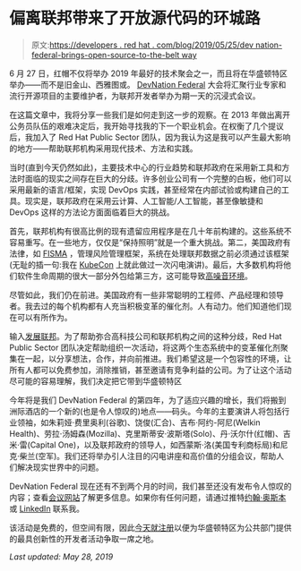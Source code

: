# 偏离联邦带来了开放源代码的环城路

> 原文:[https://developers . red hat . com/blog/2019/05/25/dev nation-federal-brings-open-source-to-the-belt way](https://developers.redhat.com/blog/2019/05/25/devnation-federal-brings-open-source-to-the-beltway)

6 月 27 日，红帽不仅将举办 2019 年最好的技术聚会之一，而且将在华盛顿特区举办——而不是旧金山、西雅图或<insert tech="" hub="" here="">。 [DevNation Federal](https://www.redhat.com/en/events/devnation-federal-2019) 大会将汇聚行业专家和流行开源项目的主要维护者，为联邦开发者举办为期一天的沉浸式会议。</insert>

在这篇文章中，我将分享一些我们是如何走到这一步的观察。在 2013 年做出离开公务员队伍的艰难决定后，我开始寻找我的下一个职业机会。在权衡了几个提议后，我加入了 Red Hat Public Sector 团队，因为我认为这是我可以产生最大影响的地方——帮助联邦机构采用现代技术、方法和实践。

当时(直到今天仍然如此)，主要技术中心的行业趋势和联邦政府在采用新工具和方法时面临的现实之间存在巨大的分歧。许多创业公司有一个完整的白板，他们可以采用最新的语言/框架，实现 DevOps 实践，甚至经常在内部试验或构建自己的工具。现实是，联邦政府在采用云计算、人工智能/人工智能，甚至像敏捷和 DevOps 这样的方法论方面面临着巨大的挑战。

首先，联邦机构有很高比例的现有遗留应用程序是在几十年前构建的。这些系统不容易重写。在一些地方，仅仅是“保持照明”就是一个重大挑战。第二，美国政府有法律，如 [FISMA](https://en.wikipedia.org/wiki/Federal_Information_Security_Management_Act_of_2002) ，管理风险管理框架，系统在处理联邦数据之前必须通过该框架(无耻的插一句:我在 [KubeCon](https://twitter.com/kubernetesio/status/1075080848712511488) 上就此做过一次闪电演讲)。最后，大多数机构将他们软件生命周期的很大一部分外包给第三方，这可能导致[高噪音环境](http://smart-future.org/effective-dod-acquisition-needs-less-noise-part-1/)。

尽管如此，我们仍在前进。美国政府有一些非常聪明的工程师、产品经理和领导者。我去过的每个机构都有人充当积极变革的催化剂。人有动力。他们知道他们现在可以有所作为。

输入[发展联邦](https://www.redhat.com/en/events/devnation-federal-2019)。为了帮助弥合高科技公司和联邦机构之间的这种分歧，Red Hat Public Sector 团队决定帮助组织一次活动，将这两个生态系统中的变革催化剂聚集在一起，以分享想法，合作，并向前推进。我们希望这是一个包容性的环境，让所有人都可以免费参加，消除推销，甚至邀请有竞争利益的公司。为了让这个活动尽可能的容易理解，我们决定把它带到华盛顿特区

今年将是我们 DevNation Federal 的第四年，为了适应兴趣的增长，我们将搬到洲际酒店的一个新的(也是令人惊叹的)地点——码头。今年的主要演讲人将包括行业领袖，如朱莉娅·费里奥利(谷歌)、饶俊(汇合)、吉布·阿约-阿尼(Welkin Health)、劳拉·汤姆森(Mozilla)、克里斯蒂安·波斯塔(Solo)、丹·沃尔什(红帽)、吉米·雷(Capital One)，以及联邦政府的领导人，如西蒙斯·洛(美国专利商标局)和尼克·柴兰(空军)。我们还将举办引人注目的闪电讲座和高价值的分组会议，帮助人们解决现实世界中的问题。

DevNation Federal 现在还有不到两个月的时间，我们甚至还没有发布令人惊叹的内容；查看[会议网站](https://www.redhat.com/en/events/devnation-federal-2019)了解更多信息。如果你有任何问题，请通过推特[约翰·奥斯本](https://medium.com/@OpenShiftFed)或 [LinkedIn](https://www.linkedin.com/in/johnfosborneiii/) 联系我。

该活动是免费的，但空间有限，因此[今天就注册](https://www.redhat.com/en/events/devnation-federal-2019#register-anchor)以便为华盛顿特区为公共部门提供的最具创新性的开发者活动争取一席之地。

*Last updated: May 28, 2019*